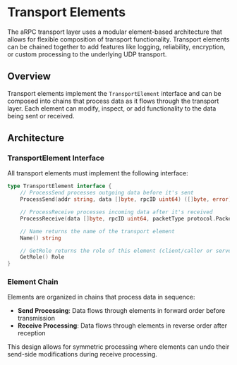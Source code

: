 # Transport Elements

The aRPC transport layer uses a modular element-based architecture that allows for flexible composition of transport functionality. Transport elements can be chained together to add features like logging, reliability, encryption, or custom processing to the underlying UDP transport.

## Overview

Transport elements implement the `TransportElement` interface and can be composed into chains that process data as it flows through the transport layer. Each element can modify, inspect, or add functionality to the data being sent or received.

## Architecture

### TransportElement Interface

All transport elements must implement the following interface:

```go
type TransportElement interface {
    // ProcessSend processes outgoing data before it's sent
    ProcessSend(addr string, data []byte, rpcID uint64) ([]byte, error)

    // ProcessReceive processes incoming data after it's received
    ProcessReceive(data []byte, rpcID uint64, packetType protocol.PacketType, addr *net.UDPAddr, conn *net.UDPConn) ([]byte, error)

    // Name returns the name of the transport element
    Name() string

    // GetRole returns the role of this element (client/caller or server/callee)
    GetRole() Role
}
```

### Element Chain

Elements are organized in chains that process data in sequence:

- **Send Processing**: Data flows through elements in forward order before transmission
- **Receive Processing**: Data flows through elements in reverse order after reception

This design allows for symmetric processing where elements can undo their send-side modifications during receive processing.

